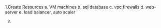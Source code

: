 1.Create Resources
  a. VM machines
  b. sql database
  c. vpc,firewalls
  d. web-server
  e. load balancer, auto scaler

2.  